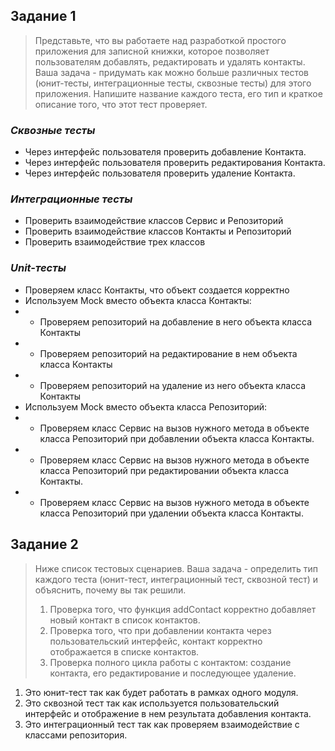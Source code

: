 ## Задание 1 
>Представьте, что вы работаете над разработкой простого приложения для записной книжки, которое позволяет пользователям добавлять, 
редактировать и удалять контакты.
Ваша задача - придумать как можно больше различных тестов (юнит-тесты, интеграционные тесты, сквозные тесты) для этого приложения. 
Напишите название каждого теста, его тип и краткое описание того, что этот тест проверяет.

### *Сквозные тесты*

- Через интерфейс пользователя проверить добавление Контакта.
- Через интерфейс пользователя проверить редактирования Контакта.
- Через интерфейс пользователя проверить удаление Контакта.

### *Интеграционные тесты*

- Проверить взаимодействие классов Сервис и Репозиторий
- Проверить взаимодействие классов Контакты и Репозиторий
- Проверить взаимодействие трех классов

### *Unit-тесты*

- Проверяем класс Контакты, что объект создается корректно
- Используем Mock вместо объекта класса Контакты: 
- - Проверяем репозиторий на добавление в него объекта класса Контакты
- - Проверяем репозиторий на редактирование в нем объекта класса Контакты
- - Проверяем репозиторий на удаление из него объекта класса Контакты
- Используем Mock вместо объекта класса Репозиторий:
- - Проверяем класс Сервис на вызов нужного метода в объекте класса Репозиторий при добавлении объекта класса Контакты.
- - Проверяем класс Сервис на вызов нужного метода в объекте класса Репозиторий при редактировании объекта класса Контакты.
- - Проверяем класс Сервис на вызов нужного метода в объекте класса Репозиторий при удалении объекта класса Контакты.

    
## Задание 2 
>Ниже список тестовых сценариев. Ваша задача - определить тип каждого теста (юнит-тест, интеграционный тест, сквозной тест) и 
объяснить, почему вы так решили.
>1. Проверка того, что функция addContact корректно добавляет новый контакт в список контактов.
>2. Проверка того, что при добавлении контакта через пользовательский интерфейс, контакт корректно отображается в списке контактов.
>3. Проверка полного цикла работы с контактом: создание контакта, его редактирование и последующее удаление.

1. Это юнит-тест так как будет работать в рамках одного модуля.
2. Это сквозной тест так как используется пользовательский интерфейс и отображение в нем результата добавления контакта.
3. Это интеграционный тест так как проверяем взаимодействие с классами репозитория.
     